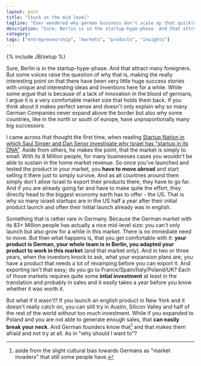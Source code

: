 ```yaml
---
layout: post
title: "Stuck at the mid level"
tagline: "Ever wondered why german business don't scale up that quickly?"
description: "Sure, Berlin is in the startup-hype-phase. And that attract many foreigners. But some voices raise the question of why that is, making the really interesting point on that there have been very little huge success stories with unique and interesting ideas and inventions here for a while. While some argue that is because of a lack of innovation in the blood of germans, I argue it is a very comfortable market size that holds them back. If you think about it makes perfect sense and doesn't only explain why so many German Companies never expand above the border but also why some countries, like in the north or south of europe, have unproportionally many big successors."
category: 
tags: ["entrepreneurship", "markets", "products", "insights"]
---
```

{% include JB/setup %}

Sure, Berlin is in the startup-hype-phase. And that attract many foreigners. But some voices raise the question of why that is, making the really interesting point on that there have been very little huge success stories with unique and interesting ideas and inventions here for a while. While some argue that is because of a lack of innovation in the blood of germans, I argue it is a very comfortable market size that holds them back. If you think about it makes perfect sense and doesn't only explain why so many German Companies never expand above the border but also why some countries, like in the north or south of europe, have unproportionally many big successors.

I came across that thought the first time, when reading [Startup Nation in which Saul Singer and Dan Senor investigate why Israel has "startup in its DNA"](http://www.amazon.de/gp/product/0446541478/ref=as_li_ss_tl?ie=UTF8&camp=1638&creative=19454&creativeASIN=0446541478&linkCode=as2&tag=diebeschleuni-21). Aside from others, he makes the point, that the market is simply to small. With its 8 Million people, for many businesses cases you wouldn't be able to sustain in the home market revenue. So once you've launched and tested the product in your market, you **have to move abroad** and start selling it there just to simply survive. And as all countries around them simply don't allow Israel to export their products there, they have to go far. And if you are already going far and have to make quite the effort, they directly head to the biggest economy earth has to offer - the US. That is why so many israeli startups are in the US half a year after their initial product launch and often their initial launch already was in english.

Something that is rather rare in Germany. Because the German market with its 83+ Million people has actually a nice mid-level size: you can't only launch but also grow for a while in this market. There is no immediate need to move. But then what happens is, that you get comfortable with it: **your product is German, your whole team is in Berlin, you adapted your product to work in this market** (and that market only). And in two or three years, when the investors knock to ask, what your expansion plans are, you have a product that needs a lot of revamping before you can export it. And exporting isn't that easy; do you go to France/Spain/Italy/Poland/UK? Each of those markets requires quite some **intial investment** at least in the translation and probably in sales and it easily takes a year before you know whether it was worth it.

But what if it wasn't? If you launch an english product in New York and it doesn't really catch on, you can still try in Austin, Silicon Valley and half of the rest of the world without too much investment. While if you expanded to Poland and you are not able to generate enough sales, that **can easily break your neck**. And German founders know that[^fn-1] and that makes them afraid and not try at all. As in "why should I want to"?



[^fn-1]: aside from the slight cultural bias towards Germans as "market invaders" that still some people have.